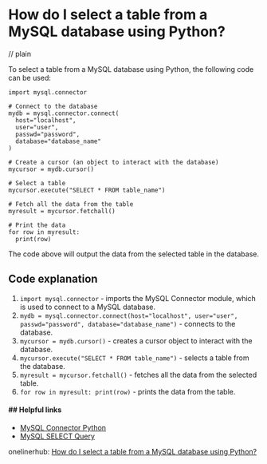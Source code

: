 # How do I select a table from a MySQL database using Python?
// plain

To select a table from a MySQL database using Python, the following code can be used:
```
import mysql.connector

# Connect to the database
mydb = mysql.connector.connect(
  host="localhost",
  user="user",
  passwd="password",
  database="database_name"
)

# Create a cursor (an object to interact with the database)
mycursor = mydb.cursor()

# Select a table
mycursor.execute("SELECT * FROM table_name")

# Fetch all the data from the table
myresult = mycursor.fetchall()

# Print the data
for row in myresult:
  print(row)
```

The code above will output the data from the selected table in the database.

## Code explanation

1. `import mysql.connector` - imports the MySQL Connector module, which is used to connect to a MySQL database.
2. `mydb = mysql.connector.connect(host="localhost", user="user", passwd="password", database="database_name")` - connects to the database.
3. `mycursor = mydb.cursor()` - creates a cursor object to interact with the database.
4. `mycursor.execute("SELECT * FROM table_name")` - selects a table from the database.
5. `myresult = mycursor.fetchall()` - fetches all the data from the selected table.
6. `for row in myresult: print(row)` - prints the data from the table.

#### ## Helpful links
- [MySQL Connector Python](https://dev.mysql.com/doc/connector-python/en/)
- [MySQL SELECT Query](https://www.w3schools.com/sql/sql_select.asp)

onelinerhub: [How do I select a table from a MySQL database using Python?](https://onelinerhub.com/python-mysql/how-do-i-select-a-table-from-a-mysql-database-using-python)